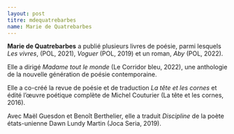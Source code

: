 ```yaml
---
layout: post
titre: mdequatrebarbes
name: Marie de Quatrebarbes
---
```

**Marie de Quatrebarbes** a publié plusieurs livres de poésie, parmi lesquels *Les vivres*, (POL, 2021), *Voguer* (POL, 2019) et un roman, *Aby* (POL, 2022). 

Elle a dirigé *Madame tout le monde* (Le Corridor bleu, 2022), une anthologie de la nouvelle génération de poésie contemporaine.

Elle a co-créé la revue de poésie et de traduction *La tête et les cornes* et édité l’œuvre poétique complète de Michel Couturier (La tête et les cornes, 2016).

Avec Maël Guesdon et Benoît Berthelier, elle a traduit *Discipline* de la poète états-unienne Dawn Lundy Martin (Joca Seria, 2019). 